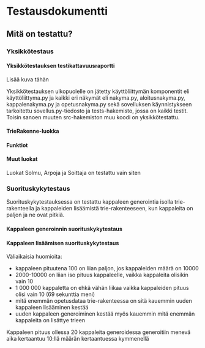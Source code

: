 # Testausdokumentti

## Mitä on testattu?
### Yksikkötestaus

#### Yksikkötestauksen testikattavuusraportti

Lisää kuva tähän

Yksikkötestauksen ulkopuolelle on jätetty käyttöliittymän komponentit eli käyttöliittyma.py ja kaikki eri näkymät eli nakyma.py, aloitusnakyma.py, kappalenakyma.py ja opetusnakyma.py sekä sovelluksen käynnistykseen tarkoitettu sovellus.py-tiedosto ja tests-hakemisto, jossa on kaikki testit.
Toisin sanoen muuten src-hakemiston muu koodi on yksikkötestattu.

#### TrieRakenne-luokka

#### Funktiot

#### Muut luokat

Luokat Solmu, Arpoja ja Soittaja on testattu vain siten



### Suorituskykytestaus

Suorituskykytestauksessa on testattu kappaleen generointia isolla trie-rakenteella ja kappaleiden lisäämistä trie-rakenteeseen, kun kappaleita on paljon ja ne ovat pitkiä.

#### Kappaleen generoinnin suorituskykytestaus

#### Kappaleen lisäämisen suorituskykytestaus

Väliaikaisia huomioita:
- kappaleen pituutena 100 on liian paljon, jos kappaleiden määrä on 10000
- 2000-10000 on liian iso pituus kappaleelle, vaikka kappaleita olisikin vain 10
- 1 000 000 kappaletta on ehkä vähän liikaa vaikka kappaleiden pituus olisi vain 10 (69 sekunttia meni)
- mitä enemmän opetusdataa trie-rakenteessa on sitä kauemmin uuden kappaleen lisääminen kestää
- uuden kappaleen generoiminen kestää myös kauemmin mitä enemmän kappaleita on lisättye trieen



Kappaleen pituus ollessa 20 kappaleita generoidessa generoitiin menevä aika kertaantuu 10:llä määrän kertaantuessa kymmenellä
